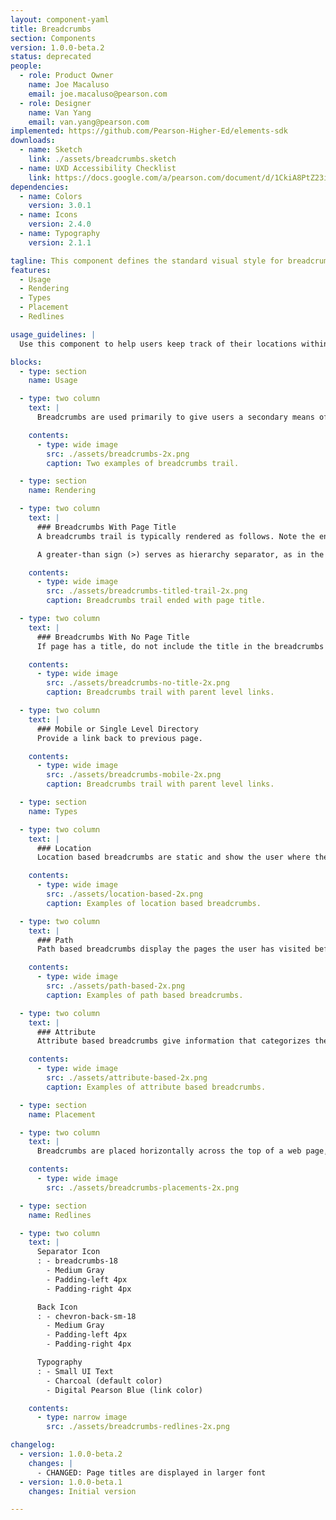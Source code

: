 ```yaml
---
layout: component-yaml
title: Breadcrumbs
section: Components
version: 1.0.0-beta.2
status: deprecated
people:
  - role: Product Owner
    name: Joe Macaluso
    email: joe.macaluso@pearson.com
  - role: Designer
    name: Van Yang
    email: van.yang@pearson.com
implemented: https://github.com/Pearson-Higher-Ed/elements-sdk
downloads:
  - name: Sketch
    link: ./assets/breadcrumbs.sketch
  - name: UXD Accessibility Checklist
    link: https://docs.google.com/a/pearson.com/document/d/1CkiA8PtZ23itHbAuc_LczZk5ulojSp6G95aE8lUyFL8/edit?usp=sharing
dependencies:
  - name: Colors
    version: 3.0.1
  - name: Icons
    version: 2.4.0
  - name: Typography
    version: 2.1.1

tagline: This component defines the standard visual style for breadcrumbs.
features:
  - Usage
  - Rendering
  - Types
  - Placement
  - Redlines

usage_guidelines: |
  Use this component to help users keep track of their locations within a website.

blocks:
  - type: section
    name: Usage

  - type: two column
    text: |
      Breadcrumbs are used primarily to give users a secondary means of navigating a website. They provide a trail of links for the user to follow back to the starting or entry point. Typically, breadcrumbs display a hierarchy of the current page in relation to the website's structure or display the pages the user has visited before arriving on the current page.

    contents:
      - type: wide image
        src: ./assets/breadcrumbs-2x.png
        caption: Two examples of breadcrumbs trail.

  - type: section
    name: Rendering

  - type: two column
    text: |
      ### Breadcrumbs With Page Title
      A breadcrumbs trail is typically rendered as follows. Note the end of the trail, the page currently being viewed is displayed as a non-link.

      A greater-than sign (>) serves as hierarchy separator, as in the format of Parent page > Child page.

    contents:
      - type: wide image
        src: ./assets/breadcrumbs-titled-trail-2x.png
        caption: Breadcrumbs trail ended with page title.

  - type: two column
    text: |
      ### Breadcrumbs With No Page Title
      If page has a title, do not include the title in the breadcrumbs to avoid redundancy.

    contents:
      - type: wide image
        src: ./assets/breadcrumbs-no-title-2x.png
        caption: Breadcrumbs trail with parent level links.

  - type: two column
    text: |
      ### Mobile or Single Level Directory
      Provide a link back to previous page.

    contents:
      - type: wide image
        src: ./assets/breadcrumbs-mobile-2x.png
        caption: Breadcrumbs trail with parent level links.

  - type: section
    name: Types

  - type: two column
    text: |
      ### Location
      Location based breadcrumbs are static and show the user where the page is located in the website's hierarchy. Best used for navigation schemes that have multiple levels (usually more than two levels).

    contents:
      - type: wide image
        src: ./assets/location-based-2x.png
        caption: Examples of location based breadcrumbs.

  - type: two column
    text: |
      ### Path
      Path based breadcrumbs display the pages the user has visited before arriving on the current page.

    contents:
      - type: wide image
        src: ./assets/path-based-2x.png
        caption: Examples of path based breadcrumbs.

  - type: two column
    text: |
      ### Attribute
      Attribute based breadcrumbs give information that categorizes the current page.

    contents:
      - type: wide image
        src: ./assets/attribute-based-2x.png
        caption: Examples of attribute based breadcrumbs.

  - type: section
    name: Placement

  - type: two column
    text: |
      Breadcrumbs are placed horizontally across the top of a web page, often below navigation or application header.

    contents:
      - type: wide image
        src: ./assets/breadcrumbs-placements-2x.png

  - type: section
    name: Redlines

  - type: two column
    text: |
      Separator Icon
      : - breadcrumbs-18
        - Medium Gray
        - Padding-left 4px
        - Padding-right 4px

      Back Icon
      : - chevron-back-sm-18
        - Medium Gray
        - Padding-left 4px
        - Padding-right 4px

      Typography
      : - Small UI Text
        - Charcoal (default color)
        - Digital Pearson Blue (link color)

    contents:
      - type: narrow image
        src: ./assets/breadcrumbs-redlines-2x.png

changelog:
  - version: 1.0.0-beta.2
    changes: |
      - CHANGED: Page titles are displayed in larger font
  - version: 1.0.0-beta.1
    changes: Initial version

---
```

